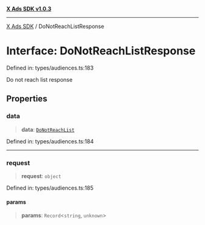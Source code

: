 [**X Ads SDK v1.0.3**](../README.md)

***

[X Ads SDK](../globals.md) / DoNotReachListResponse

# Interface: DoNotReachListResponse

Defined in: types/audiences.ts:183

Do not reach list response

## Properties

### data

> **data**: [`DoNotReachList`](DoNotReachList.md)

Defined in: types/audiences.ts:184

***

### request

> **request**: `object`

Defined in: types/audiences.ts:185

#### params

> **params**: `Record`\<`string`, `unknown`\>
